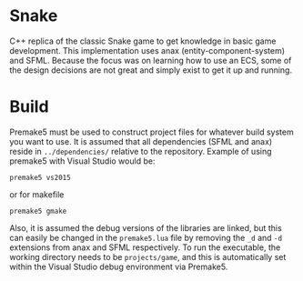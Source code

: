 # Snake

C++ replica of the classic Snake game to get knowledge in basic game development. This implementation uses anax (entity-component-system) and SFML. Because the focus was on learning how to use an ECS, some of the design decisions are not great and simply exist to get it up and running.

# Build

Premake5 must be used to construct project files for whatever build system you want to use. It is assumed that all dependencies (SFML and anax) reside in `../dependencies/` relative to the repository. Example of using premake5 with Visual Studio would be:

```
premake5 vs2015
```

or for makefile

```
premake5 gmake
```

Also, it is assumed the debug versions of the libraries are linked, but this can easily be changed in the `premake5.lua` file by removing the `_d` and `-d` extensions from anax and SFML respectively. To run the executable, the working directory needs to be `projects/game`, and this is automatically set within the Visual Studio debug environment via Premake5.
